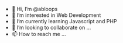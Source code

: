- 👋 Hi, I’m @abloops
- 👀 I’m interested in Web Development
- 🌱 I’m currently learning Javascript and PHP
- 💞️ I’m looking to collaborate on ...
- 📫 How to reach me ...

<!---
abhi-developer/abhi-developer is a ✨ special ✨ repository because its `README.md` (this file) appears on your GitHub profile.
You can click the Preview link to take a look at your changes.
--->
